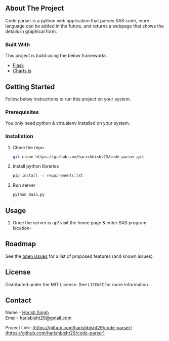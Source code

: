 ## About The Project

Code parser is a python web application that parses SAS code, more language can be added in the future, and returns a webpage that shows the details in graphical form. 

### Built With
This project is build using the below frameworks.
* [Flask](https://flask.palletsprojects.com/en/2.0.x/)
* [Charts.js](https://www.chartjs.org/)


## Getting Started

Follow below instructions to run this project on your system.

### Prerequisites

You only need python & virtualenv installed on your system.

### Installation

1. Clone the repo
   ```sh
   git clone https://github.com/harishbisht29/code-parser.git
   ```
2. Install python libraries
   ```sh
   pip install -r requirements.txt
   ```
3. Run server
   ```sh
   python main.py
   ```

## Usage

1. Once the server is up! visit the home page & enter SAS program location-




<!-- ROADMAP -->
## Roadmap

See the [open issues](https://github.com/github_username/repo_name/issues) for a list of proposed features (and known issues).



## License

Distributed under the MIT License. See `LICENSE` for more information.


## Contact

Name - [Harish Singh](https://twitter.com/harishbisht29)  
Email- harisbisht29@gmail.com

Project Link: [https://github.com/harishbisht29/code-parser](https://github.com/harishbisht29/code-parser)
